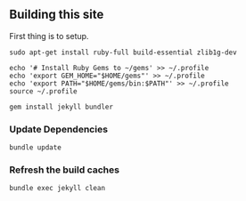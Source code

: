 ## Building this site

First thing is to setup.

```script
sudo apt-get install ruby-full build-essential zlib1g-dev
```

```
echo '# Install Ruby Gems to ~/gems' >> ~/.profile
echo 'export GEM_HOME="$HOME/gems"' >> ~/.profile
echo 'export PATH="$HOME/gems/bin:$PATH"' >> ~/.profile
source ~/.profile
```

```
gem install jekyll bundler
```

### Update Dependencies

```shell
bundle update
```

### Refresh the build caches

```shell
bundle exec jekyll clean
```

